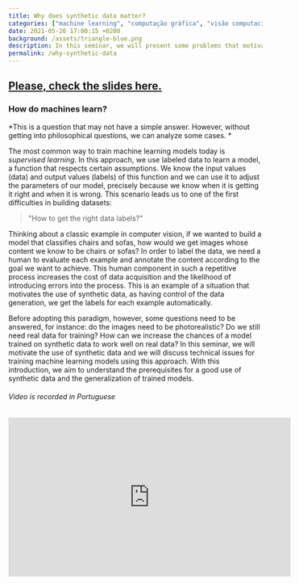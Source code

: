 ```yaml
---
title: Why does synthetic data matter?
categories: ["machine learning", "computação gráfica", "visão computacional", "dados sintéticos", "IMPA"]
date: 2021-05-26 17:00:15 +0200
background: /assets/triangle-blue.png
description: In this seminar, we will present some problems that motivate the use of synthetic data and discuss technical issues for training machine learning models based on recent work in the field.
permalink: /why-synthetic-data
---
```


## [Please, check the slides here.](/syntheticlearning/presentation1.html)

### How do machines learn?

*This is a question that may not have a simple answer. However, without getting into philosophical questions, we can analyze some cases. *

The most common way to train machine learning models today is *supervised learning*. In this approach, we use labeled data to learn a model, a function that respects certain assumptions. We know the input values (data) and output values (labels) of this function and we can use it to adjust the parameters of our model, precisely because we know when it is getting it right and when it is wrong. This scenario leads us to one of the first difficulties in building datasets:

> "How to get the right data labels?"

Thinking about a classic example in computer vision, if we wanted to build a model that classifies chairs and sofas, how would we get images whose content we know to be chairs or sofas? In order to label the data, we need a human to evaluate each example and annotate the content according to the goal we want to achieve. This human component in such a repetitive process increases the cost of data acquisition and the likelihood of introducing errors into the process. This is an example of a situation that motivates the use of synthetic data, as having control of the data generation, we get the labels for each example automatically.

Before adopting this paradigm, however, some questions need to be answered, for instance: do the images need to be photorealistic? Do we still need real data for training? How can we increase the chances of a model trained on synthetic data to work well on real data? In this seminar, we will motivate the use of synthetic data and we will discuss technical issues for training machine learning models using this approach. With this introduction, we aim to understand the prerequisites for a good use of synthetic data and the generalization of trained models.

###### Video is recorded in Portuguese

<iframe width="560" height="315" src="https://www.youtube.com/embed/ttJaaAWwL0g" title="YouTube video player" frameborder="0" allow="accelerometer; autoplay; clipboard-write; encrypted-media; gyroscope; picture-in-picture" allowfullscreen></iframe>